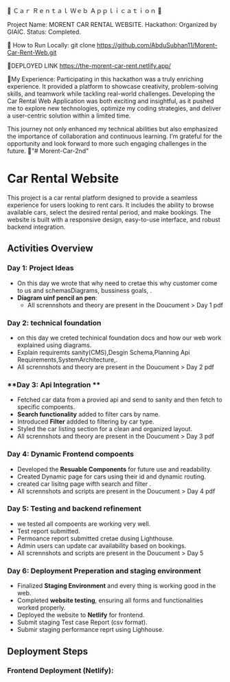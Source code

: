 🚗 Ｃａｒ Ｒｅｎｔａｌ Ｗｅｂ Ａｐｐｌｉｃａｔｉｏｎ 🚗

Project Name: MORENT CAR RENTAL WEBSITE.
Hackathon: Organized by GIAIC.
Status: Completed.

🚀 How to Run Locally:
git clone https://github.com/AbduSubhan11/Morent-Car-Rent-Web.git

🚀DEPLOYED LINK
https://the-morent-car-rent.netlify.app/


🚀My Experience:
Participating in this hackathon was a truly enriching experience. It provided a platform to showcase creativity, problem-solving skills, and teamwork while tackling real-world challenges. Developing the Car Rental Web Application was both exciting and insightful, as it pushed me to explore new technologies, optimize my coding strategies, and deliver a user-centric solution within a limited time.

This journey not only enhanced my technical abilities but also emphasized the importance of collaboration and continuous learning. I’m grateful for the opportunity and look forward to more such engaging challenges in the future. 🚀"# Morent-Car-2nd" 


# Car Rental Website

This project is a car rental platform designed to provide a seamless experience for users looking to rent cars. It includes the ability to browse available cars, select the desired rental period, and make bookings. The website is built with a responsive design, easy-to-use interface, and robust backend integration.

## Activities Overview

### **Day 1: Project Ideas**
- On this day we wrote that why need to cretae this why customer come to us and schemasDiagrams, bussiness goals, .
- **Diagram uinf pencil an pen**:
  - All scrennshots and theory are present in the Doucument > Day 1 pdf

### **Day 2: technical foundation**
- on this day we creted techinical foundation docs and how our web work explained using diagrams.
- Explain requiremts sanity(CMS),Desgin Schema,Planning Api Requirements,SystemArchitecture,.
 - All scrennshots and theory are present in the Doucument > Day 2 pdf

### **Day 3: Api Integration **
- Fetched car data from a provied api and send to sanity and then fetch to specific compoents.
- **Search functionality** added to filter cars by name.
- Introduced **Filter** addded to filtering by car type.
- Styled the car listing section for a clean and organized layout.
-  All scrennshots and theory are present in the Doucument > Day 3 pdf

### **Day 4: Dynamic Frontend compoents**
- Developed the **Resuable Components** for future use and readability.
- Created Dynamic page for cars using their id and dynamic routing. 
- created car lisitng page wifth search and filter .
-  All scrennshots and scripts are present in the Doucument > Day 4 pdf

### **Day 5: Testing and backend refinement**
- we tested all compoents are working very well.
- Test report submitted.
- Permoance report submitted cretae dusing Lighthouse.
- Admin users can update car availability based on bookings.
- All scrennshots and scripts are present in the Doucument > Day 5

### **Day 6: Deployment Preperation and staging environment**
- Finalized **Staging Environment** and every thing is working good in the web.
- Completed **website testing**, ensuring all forms and functionalities worked properly.
- Deployed the website to **Netlify** for frontend.
- Submit staging Test case Report (csv format).
- Submir staging performance reprt using Lighhouse.

## Deployment Steps

### **Frontend Deployment (Netlify)**:


